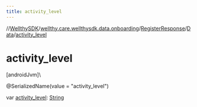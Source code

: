 ```yaml
---
title: activity_level
---
```

//[WellthySDK](../../../../index.html)/[wellthy.care.wellthysdk.data.onboarding](../../index.html)/[RegisterResponse](../index.html)/[Data](index.html)/[activity_level](activity_level.html)



# activity_level



[androidJvm]\




@SerializedName(value = "activity_level")



var [activity_level](activity_level.html): [String](https://kotlinlang.org/api/latest/jvm/stdlib/kotlin/-string/index.html)




